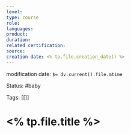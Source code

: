 ```yaml
---
level: 
type: course
role: 
languages: 
product: 
duration: 
related certification: 
source:
creation date: <% tp.file.creation_date() %>
---
```

modification date: `$= dv.current().file.mtime`

Status: #baby

Tags: [[]]

# <% tp.file.title %>
























